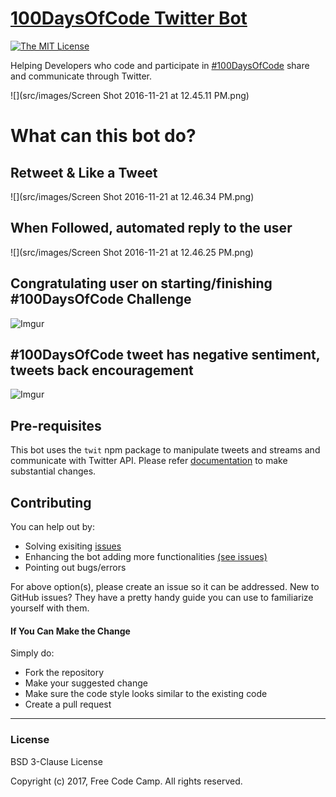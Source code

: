 # [100DaysOfCode Twitter Bot](https://twitter.com/hashtag/100DaysOfCode?src=hash)

[![The MIT License](https://img.shields.io/badge/license-MIT-orange.svg?style=flat-square)](http://opensource.org/licenses/MIT)

Helping Developers who code and participate in [#100DaysOfCode](https://twitter.com/hashtag/100DaysOfCode?src=hash) share and communicate through Twitter.

![](src/images/Screen Shot 2016-11-21 at 12.45.11 PM.png)

# What can this bot do?

## Retweet & Like a Tweet
![](src/images/Screen Shot 2016-11-21 at 12.46.34 PM.png)

## When Followed, automated reply to the user
![](src/images/Screen Shot 2016-11-21 at 12.46.25 PM.png)

## Congratulating user on starting/finishing #100DaysOfCode Challenge
![Imgur](http://i.imgur.com/d8pu9LO.png)

## #100DaysOfCode tweet has negative sentiment, tweets back encouragement 
![Imgur](http://i.imgur.com/GQLoYhG.png)

## Pre-requisites

This bot uses the `twit` npm package to manipulate tweets and streams and communicate with Twitter API. Please refer [documentation](https://github.com/ttezel/twit) to make substantial changes.

## Contributing

You can help out by:

- Solving exisiting [issues](https://github.com/freeCodeCamp/100DaysOfCode-twitter-bot/issues?q=is%3Aopen+is%3Aissue)
- Enhancing the bot adding more functionalities [(see issues)](https://github.com/freeCodeCamp/100DaysOfCode-twitter-bot/issues?q=is%3Aopen+is%3Aissue+label%3Aenhancement)
- Pointing out bugs/errors

For above option(s), please create an issue so it can be addressed. New to GitHub issues? They have a pretty handy guide you can use to familiarize yourself with them.

#### If You Can Make the Change
Simply do:
- Fork the repository
- Make your suggested change
- Make sure the code style looks similar to the existing code
- Create a pull request

--- 

### License

BSD 3-Clause License

Copyright (c) 2017, Free Code Camp. All rights reserved.
